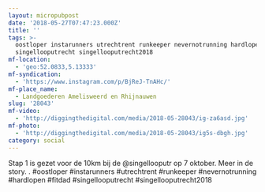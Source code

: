 ```yaml
---
layout: micropubpost
date: '2018-05-27T07:47:23.000Z'
title: ''
tags: >-
  oostloper instarunners utrechtrent runkeeper nevernotrunning hardlopen fitdad
  singellooputrecht singellooputrecht2018
mf-location:
  - 'geo:52.0833,5.13333'
mf-syndication:
  - 'https://www.instagram.com/p/BjReJ-TnAHc/'
mf-place_name:
  - Landgoederen Amelisweerd en Rhijnauwen
slug: '28043'
mf-video:
  - 'http://diggingthedigital.com/media/2018-05-28043/ig-za6asd.jpg'
mf-photo:
  - 'http://diggingthedigital.com/media/2018-05-28043/ig5s-dbgh.jpg'
category: social
---
```

Stap 1 is gezet voor de 10km bij de @singellooputr op 7 oktober. Meer in de story. .
#oostloper #instarunners #utrechtrent #runkeeper #nevernotrunning #hardlopen #fitdad #singellooputrecht #singellooputrecht2018
